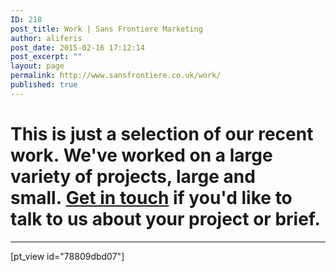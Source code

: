 ```yaml
---
ID: 218
post_title: Work | Sans Frontiere Marketing
author: aliferis
post_date: 2015-02-16 17:12:14
post_excerpt: ""
layout: page
permalink: http://www.sansfrontiere.co.uk/work/
published: true
---
```

<h1 class="tp-hp-intro lighter">This is just a selection of our recent work. We've worked on a large variety of projects, large and small. <a title="Contact" href="http://www.sansfrontiere.co.uk/contact/">Get in touch</a> if you'd like to talk to us about your project or brief.</h1>

<hr class="green line2" />

[pt_view id="78809dbd07"]